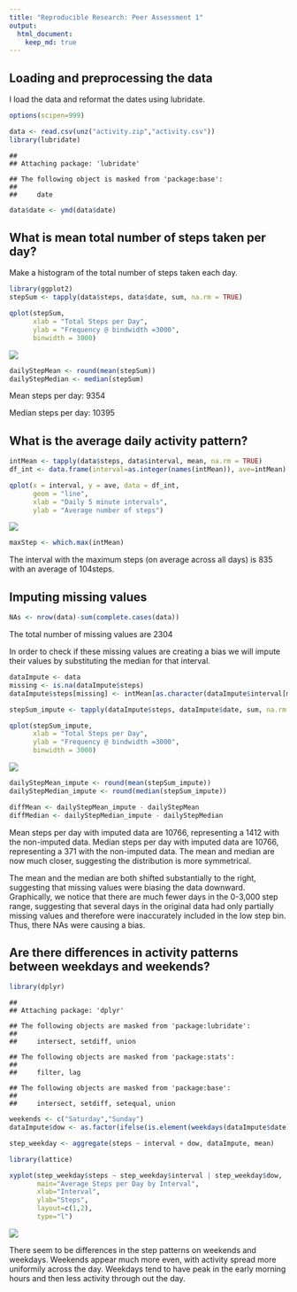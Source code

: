 ```yaml
---
title: "Reproducible Research: Peer Assessment 1"
output: 
  html_document:
    keep_md: true
---
```



## Loading and preprocessing the data

I load the data and reformat the dates using lubridate.

```r
options(scipen=999)

data <- read.csv(unz("activity.zip","activity.csv"))
library(lubridate)
```

```
## 
## Attaching package: 'lubridate'
```

```
## The following object is masked from 'package:base':
## 
##     date
```

```r
data$date <- ymd(data$date)
```

## What is mean total number of steps taken per day?
Make a histogram of the total number of steps taken each day.


```r
library(ggplot2)
stepSum <- tapply(data$steps, data$date, sum, na.rm = TRUE)

qplot(stepSum,
      xlab = "Total Steps per Day",
      ylab = "Frequency @ bindwidth =3000",
      binwidth = 3000)
```

![](PA1_template_files/figure-html/unnamed-chunk-1-1.png)<!-- -->

```r
dailyStepMean <- round(mean(stepSum))
dailyStepMedian <- median(stepSum)
```

Mean steps per day: 9354

Median steps per day: 10395


## What is the average daily activity pattern?

```r
intMean <- tapply(data$steps, data$interval, mean, na.rm = TRUE)
df_int <- data.frame(interval=as.integer(names(intMean)), ave=intMean)

qplot(x = interval, y = ave, data = df_int,
      geom = "line",
      xlab = "Daily 5 minute intervals",
      ylab = "Average number of steps")
```

![](PA1_template_files/figure-html/unnamed-chunk-2-1.png)<!-- -->

```r
maxStep <- which.max(intMean)
```

The interval with the maximum steps (on average across all days) is 835 with an average of 104steps.


## Imputing missing values

```r
NAs <- nrow(data)-sum(complete.cases(data))
```

The total number of missing values are 2304

In order to check if these missing values are creating a bias we will impute their values by substituting the median for that interval. 


```r
dataImpute <- data
missing <- is.na(dataImpute$steps)
dataImpute$steps[missing] <- intMean[as.character(dataImpute$interval[missing])]

stepSum_impute <- tapply(dataImpute$steps, dataImpute$date, sum, na.rm = TRUE)

qplot(stepSum_impute,
      xlab = "Total Steps per Day",
      ylab = "Frequency @ bindwidth =3000",
      binwidth = 3000)
```

![](PA1_template_files/figure-html/unnamed-chunk-4-1.png)<!-- -->

```r
dailyStepMean_impute <- round(mean(stepSum_impute))
dailyStepMedian_impute <- round(median(stepSum_impute))

diffMean <- dailyStepMean_impute - dailyStepMean
diffMedian <- dailyStepMedian_impute - dailyStepMedian
```


Mean steps per day with imputed data are 10766, representing a 1412 with the non-imputed data. Median steps per day with imputed data are 10766, representing a 371 with the non-imputed data. The mean and median are now much closer, suggesting the distribution is more symmetrical.

The mean and the median are both shifted substantially to the right, suggesting that missing values were biasing the data downward. Graphically, we notice that there are much fewer days in the 0-3,000 step range, suggesting that several days in the original data had only partially missing values and therefore were inaccurately included in the low step bin. Thus, there NAs were causing a bias.


## Are there differences in activity patterns between weekdays and weekends?


```r
library(dplyr)
```

```
## 
## Attaching package: 'dplyr'
```

```
## The following objects are masked from 'package:lubridate':
## 
##     intersect, setdiff, union
```

```
## The following objects are masked from 'package:stats':
## 
##     filter, lag
```

```
## The following objects are masked from 'package:base':
## 
##     intersect, setdiff, setequal, union
```

```r
weekends <- c("Saturday","Sunday")
dataImpute$dow <- as.factor(ifelse(is.element(weekdays(dataImpute$date),weekends),"weekend","weekday"))

step_weekday <- aggregate(steps ~ interval + dow, dataImpute, mean)

library(lattice)

xyplot(step_weekday$steps ~ step_weekday$interval | step_weekday$dow,
       main="Average Steps per Day by Interval",
       xlab="Interval",
       ylab="Steps",
       layout=c(1,2),
       type="l")
```

![](PA1_template_files/figure-html/unnamed-chunk-5-1.png)<!-- -->

There seem to be differences in the step patterns on weekends and weekdays. Weekends appear much more even, with activity spread more uniformily across the day. Weekdays tend to have peak in the early morning hours and then less activity through out the day.
